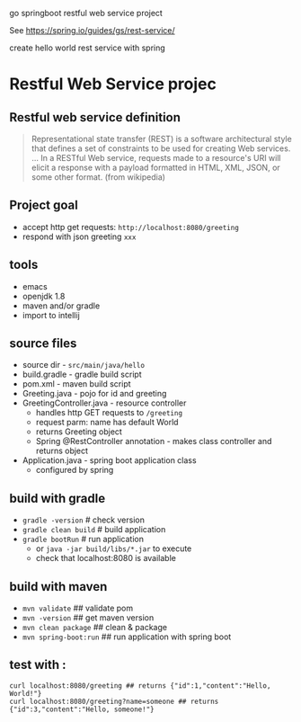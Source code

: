 go springboot restful web service project

See https://spring.io/guides/gs/rest-service/

create hello world rest service with spring

# Restful Web Service projec

## Restful web service definition
> Representational state transfer (REST) is a software architectural style that defines a set of constraints to be used for creating Web services. ... In a RESTful Web service, requests made to a resource's URI will elicit a response with a payload formatted in HTML, XML, JSON, or some other format. (from wikipedia)

## Project goal
* accept http get requests:
`http://localhost:8080/greeting`
* respond with json greeting 
`xxx`

## tools
* emacs
* openjdk 1.8
* maven and/or gradle
* import to intellij

## source files
* source dir - `src/main/java/hello`
* build.gradle - gradle build script 
* pom.xml - maven build script
* Greeting.java - pojo for id and greeting 
* GreetingController.java - resource controller 
  - handles http GET requests to `/greeting`
  - request parm: name has default World
  - returns Greeting object
  - Spring @RestController annotation - makes class controller and returns object
* Application.java - spring boot application class
  - configured by spring 
  
  
## build with gradle
* `gradle -version` # check version
* `gradle clean build` # build application
* `gradle bootRun` # run application
   * or `java -jar build/libs/*.jar` to execute
   * check that localhost:8080 is available

## build with maven
* `mvn validate` ## validate pom
* `mvn -version` ## get maven version
* `mvn clean package`   ## clean & package
* `mvn spring-boot:run` ## run application with spring boot 



## test with :
```
curl localhost:8080/greeting ## returns {"id":1,"content":"Hello, World!"}
curl localhost:8080/greeting?name=someone ## returns {"id":3,"content":"Hello, someone!"}
``` 


